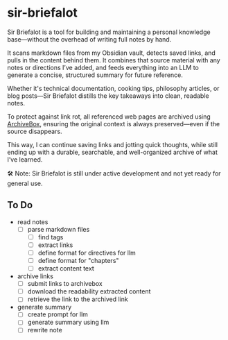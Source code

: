 # sir-briefalot

Sir Briefalot is a tool for building and maintaining a personal knowledge base—without the overhead of writing full notes by hand.

It scans markdown files from my Obsidian vault, detects saved links, and pulls in the content behind them. It combines that source material with any notes or directions I’ve added, and feeds everything into an LLM to generate a concise, structured summary for future reference.

Whether it's technical documentation, cooking tips, philosophy articles, or blog posts—Sir Briefalot distills the key takeaways into clean, readable notes.

To protect against link rot, all referenced web pages are archived using [ArchiveBox](https://archivebox.io/), ensuring the original context is always preserved—even if the source disappears.

This way, I can continue saving links and jotting quick thoughts, while still ending up with a durable, searchable, and well-organized archive of what I’ve learned.

🛠 Note: Sir Briefalot is still under active development and not yet ready for general use.

## To Do

- read notes
  - [ ] parse markdown files
    - [ ] find tags
    - [ ] extract links
    - [ ] define format for directives for llm
    - [ ] define format for "chapters"
    - [ ] extract content text
- archive links
  - [ ] submit links to archivebox
  - [ ] download the readability extracted content
  - [ ] retrieve the link to the archived link
- generate summary
  - [ ] create prompt for llm
  - [ ] generate summary using llm
  - [ ] rewrite note
